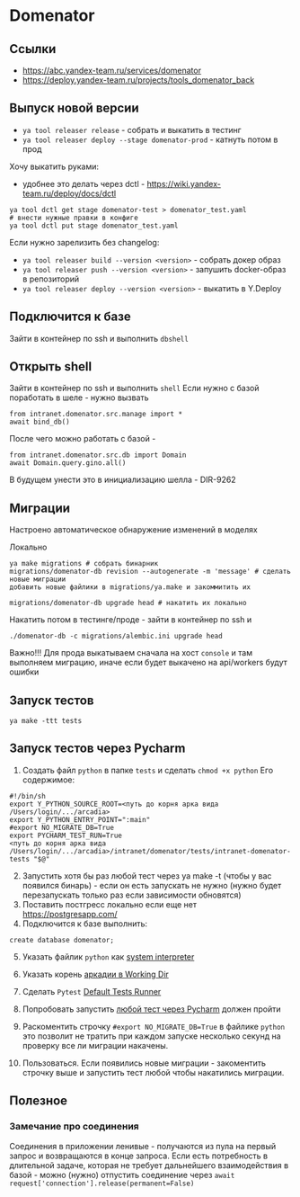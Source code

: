 # Domenator

## Ссылки
 - https://abc.yandex-team.ru/services/domenator
 - https://deploy.yandex-team.ru/projects/tools_domenator_back

## Выпуск новой версии
 - `ya tool releaser release` - собрать и выкатить в тестинг
 - `ya tool releaser deploy --stage domenator-prod` - катнуть потом в прод

 Хочу выкатить руками:
 - удобнее это делать через dctl - https://wiki.yandex-team.ru/deploy/docs/dctl
 ```
 ya tool dctl get stage domenator-test > domenator_test.yaml
 # внести нужные правки в конфиге
 ya tool dctl put stage domenator_test.yaml
 ```

 Если нужно зарелизить без changelog:
 - `ya tool releaser build --version <version>` - собрать докер образ
 - `ya tool releaser push --version <version>` - запушить docker-образ в репозиторий
 - `ya tool releaser deploy --version <version>` - выкатить в Y.Deploy

## Подключится к базе
 Зайти в контейнер по ssh и выполнить `dbshell`

## Открыть shell
 Зайти в контейнер по ssh и выполнить `shell`
 Если нужно с базой поработать в шеле - нужно вызвать
 ```
 from intranet.domenator.src.manage import *
 await bind_db()
 ```

 После чего можно работать с базой -
 ```
 from intranet.domenator.src.db import Domain
 await Domain.query.gino.all()
 ```
 В будущем унести это в инициализацию шелла - DIR-9262


## Миграции
 Настроено автоматическое обнаружение изменений в моделях

 Локально
 ```
 ya make migrations # собрать бинарник
 migrations/domenator-db revision --autogenerate -m 'message' # сделать новые миграции
 добавить новые файлики в migrations/ya.make и закоммитить их

 migrations/domenator-db upgrade head # накатить их локально
 ```

 Накатить потом в тестинге/проде - зайти в контейнер по ssh и
 ```
 ./domenator-db -c migrations/alembic.ini upgrade head
 ```
Важно!!! Для прода выкатываем сначала на хост `console` и там выполняем миграцию, иначе если будет выкачено на api/workers будут ошибки

## Запуск тестов
 `ya make -ttt tests`


## Запуск тестов через Pycharm
1. Создать файл `python` в папке `tests` и сделать `chmod +x python`
Его содержимое:
```
#!/bin/sh
export Y_PYTHON_SOURCE_ROOT=<путь до корня арка вида /Users/login/.../arcadia>
export Y_PYTHON_ENTRY_POINT=":main"
#export NO_MIGRATE_DB=True
export PYCHARM_TEST_RUN=True
<путь до корня арка вида /Users/login/.../arcadia>/intranet/domenator/tests/intranet-domenator-tests "$@"
```
2. Запустить хотя бы раз любой тест через ya make -t (чтобы у вас появился бинарь) - если он есть
запускать не нужно (нужно будет перезапускать только раз если зависимости обновятся)
3. Поставить постгресс локально если еще нет https://postgresapp.com/
4. Подключится к базе выполнить:
```
create database domenator;
```
5. Указать файлик `python` как [system interpreter](https://jing.yandex-team.ru/files/i-dyachkov/Screen%20Shot%202019-09-12%20at%208.22.06%20PM.png)

6. Указать корень [аркадии в Working Dir](https://jing.yandex-team.ru/files/smosker/2020-04-09_12-23-36.png)

7. Сделать `Pytest` [Default Tests Runner](https://jing.yandex-team.ru/files/i-dyachkov/Screen%20Shot%202019-09-12%20at%208.25.58%20PM.png)

8. Попробовать запустить [любой тест через Pycharm](https://jing.yandex-team.ru/files/smosker/2020-04-09_12-34-56.png)
должен пройти

9. Раскоментить строчку `#export NO_MIGRATE_DB=True` в файлике `python`
это позволит не тратить при каждом запуске несколько секунд на проверку все ли
миграции накачены.

10. Пользоваться. Если появились новые миграции - закоментить строчку выше и запустить тест
любой чтобы накатились миграции.


## Полезное

### Замечание про соединения
Соединения в приложении ленивые - получаются из пула на первый запрос
и возвращаются в конце запроса.
Если есть потребность в длительной задаче, которая не требует дальнейшего
взаимодействия в базой - можно (нужно) отпустить соединение через
`await request['connection'].release(permanent=False)`
